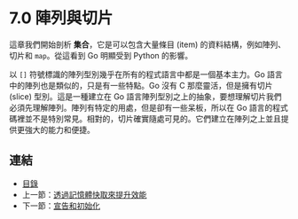 # 7.0 陣列與切片

這章我們開始剖析 **集合**，它是可以包含大量條目 (item) 的資料結構，例如陣列、切片和 `map`。從這看到 Go 明顯受到 Python 的影響。

以 `[]` 符號標識的陣列型別幾乎在所有的程式語言中都是一個基本主力。Go 語言中的陣列也是類似的，只是有一些特點。Go 沒有 C 那麼靈活，但是擁有切片 (slice) 型別。這是一種建立在 Go 語言陣列型別之上的抽象，要想理解切片我們必須先理解陣列。陣列有特定的用處，但是卻有一些呆板，所以在 Go 語言的程式碼裡並不是特別常見。相對的，切片確實隨處可見的。它們建立在陣列之上並且提供更強大的能力和便捷。

## 連結

- [目錄](directory.md)
- 上一節：[透過記憶體快取來提升效能](06.12.md)
- 下一節：[宣告和初始化](07.1.md)
